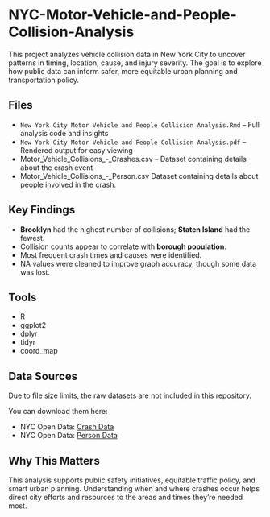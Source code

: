 # NYC-Motor-Vehicle-and-People-Collision-Analysis

This project analyzes vehicle collision data in New York City to uncover patterns in timing, location, cause, and injury severity. The goal is to explore how public data can inform safer, more equitable urban planning and transportation policy.

## Files
- `New York City Motor Vehicle and People Collision Analysis.Rmd` – Full analysis code and insights
- `New York City Motor Vehicle and People Collision Analysis.pdf` – Rendered output for easy viewing
- Motor_Vehicle_Collisions_-_Crashes.csv – Dataset containing details about the crash event
- Motor_Vehicle_Collisions_-_Person.csv Dataset containing details about people involved in the crash.

## Key Findings
- **Brooklyn** had the highest number of collisions; **Staten Island** had the fewest.
- Collision counts appear to correlate with **borough population**.
- Most frequent crash times and causes were identified.
- NA values were cleaned to improve graph accuracy, though some data was lost.

## Tools
- R
- ggplot2
- dplyr
- tidyr
- coord_map

## Data Sources
Due to file size limits, the raw datasets are not included in this repository.

You can download them here:
- NYC Open Data: [Crash Data](https://data.cityofnewyork.us/Public-Safety/Motor-Vehicle-Collisions-Crashes/h9gi-nx95/about_data)
- NYC Open Data: [Person Data](https://data.cityofnewyork.us/Public-Safety/Motor-Vehicle-Collisions-Person/f55k-p6yu/about_data)

## Why This Matters
This analysis supports public safety initiatives, equitable traffic policy, and smart urban planning. Understanding when and where crashes occur helps direct city efforts and resources to the areas and times they’re needed most.
